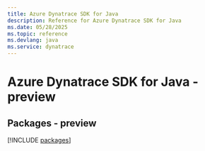 ```yaml
---
title: Azure Dynatrace SDK for Java
description: Reference for Azure Dynatrace SDK for Java
ms.date: 05/28/2025
ms.topic: reference
ms.devlang: java
ms.service: dynatrace
---
```

# Azure Dynatrace SDK for Java - preview
## Packages - preview
[!INCLUDE [packages](dynatrace-index.md)]